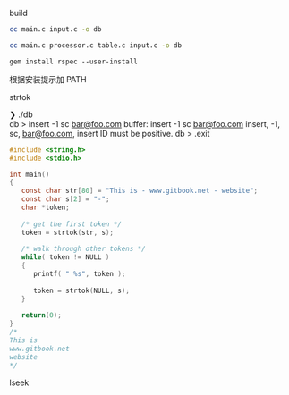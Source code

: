build

```bash
cc main.c input.c -o db
```

```bash
cc main.c processor.c table.c input.c -o db
```

```
gem install rspec --user-install
```
根据安装提示加 PATH


strtok

❯ ./db   
db > insert -1 sc bar@foo.com
buffer: insert -1 sc bar@foo.com
insert, -1, sc, bar@foo.com, insert
ID must be positive.
db > .exit

```c
#include <string.h>
#include <stdio.h>

int main()
{
   const char str[80] = "This is - www.gitbook.net - website";
   const char s[2] = "-";
   char *token;
   
   /* get the first token */
   token = strtok(str, s);
   
   /* walk through other tokens */
   while( token != NULL ) 
   {
      printf( " %s", token );
    
      token = strtok(NULL, s);
   }
   
   return(0);
}
/*
This is 
www.gitbook.net 
website
*/
```

lseek

